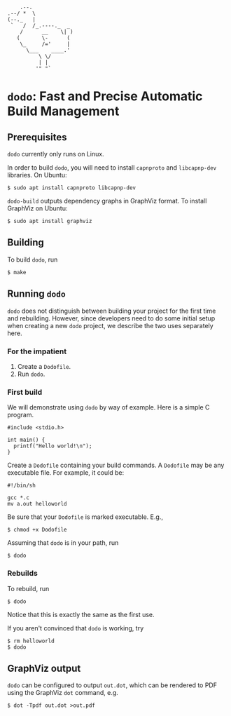 ```
    .--.
.--/ *  \
(--._   |
 `   /  /_.----._  _
    /      __    \| )
   (       \-      (
    \_     /='     |
      \___    ____.'
          \ \/
          | |
         '" "`
```
# `dodo`: Fast and Precise Automatic Build Management

## Prerequisites

`dodo` currently only runs on Linux.

In order to build `dodo`, you will need to install `capnproto` and `libcapnp-dev` libraries.  On Ubuntu:

```
$ sudo apt install capnproto libcapnp-dev
```

`dodo-build` outputs dependency graphs in GraphViz format.  To install GraphViz on Ubuntu:

```
$ sudo apt install graphviz
```

## Building

To build `dodo`, run
```
$ make
```

## Running `dodo`

`dodo` does not distinguish between building your project for the first time and rebuilding.  However, since developers need to do some initial setup when creating a new `dodo` project, we describe the two uses separately here.

### For the impatient

1. Create a `Dodofile`.
2. Run `dodo`.

### First build

We will demonstrate using `dodo` by way of example.  Here is a simple C program.

```
#include <stdio.h>

int main() {
  printf("Hello world!\n");
}
```

Create a `Dodofile` containing your build commands.  A `Dodofile` may be any executable file.  For example, it could be:

```
#!/bin/sh

gcc *.c
mv a.out helloworld
```

Be sure that your `Dodofile` is marked executable.  E.g.,

```
$ chmod +x Dodofile
```

Assuming that `dodo` is in your path, run

```
$ dodo
```

### Rebuilds

To rebuild, run
```
$ dodo
```

Notice that this is exactly the same as the first use.

If you aren't convinced that `dodo` is working, try

```
$ rm helloworld
$ dodo
```

## GraphViz output

`dodo` can be configured to output `out.dot`, which can be rendered to PDF using the GraphViz `dot` command, e.g.
```
$ dot -Tpdf out.dot >out.pdf
```
